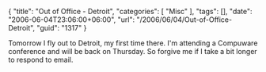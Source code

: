 {
	"title": "Out of Office - Detroit",
	"categories": [
		"Misc"
	],
	"tags": [],
	"date": "2006-06-04T23:06:00+06:00",
	"url": "/2006/06/04/Out-of-Office-Detroit",
	"guid": "1317"
}

Tomorrow I fly out to Detroit, my first time there. I'm attending a Compuware conference and will be back on Thursday. So forgive me if I take a bit longer to respond to email.